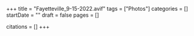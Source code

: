 +++
title = "Fayetteville_9-15-2022.avif"
tags = ["Photos"]
categories = []
startDate = ""
draft = false
pages = []

citations = []
+++
